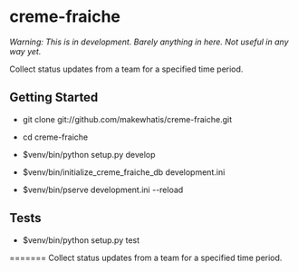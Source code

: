 creme-fraiche
=============

*Warning: This is in development. Barely anything in here. Not useful in any way yet.*

Collect status updates from a team for a specified time period.

Getting Started
---------------

- git clone git://github.com/makewhatis/creme-fraiche.git

- cd creme-fraiche

- $venv/bin/python setup.py develop

- $venv/bin/initialize_creme_fraiche_db development.ini

- $venv/bin/pserve development.ini --reload

Tests
-----

- $venv/bin/python setup.py test

 
=======
Collect status updates from a team for a specified time period. 
